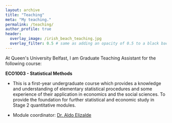```yaml
---
layout: archive
title: "Teaching"
meta: "My teaching."
permalink: /teaching/
author_profile: true
header:
  overlay_image: /irish_beach_teaching.jpg
  overlay_filter: 0.5 # same as adding an opacity of 0.5 to a black background
---
```


At Queen's University Belfast, I am Graduate Teaching Assistant for the following course:

**ECO1003 - Statistical Methods**

  - This is a first-year undergraduate course which provides a knowledge and understanding of elementary statistical procedures and some experience of their application in economics and the social sciences. To provide the foundation for            further statistical and economic study in Stage 2 quantitative modules.

  - Module coordinator: [Dr. Aldo Elizalde](https://www.qub.ac.uk/schools/queens-business-school/people/academic-staff/AllAcademicStaffProfiles/Elizalde.html)

<br>




